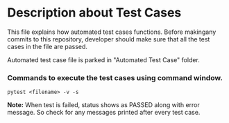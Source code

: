 # Description about Test Cases
This file explains how automated test cases functions. 
Before makingany commits to this repository, developer should make sure that all the test cases in the file are passed.

Automated test case file is parked in "Automated Test Case" folder.

### Commands to execute the test cases using command window.

```
pytest <filename> -v -s
```
__Note:__ When test is failed, status shows as PASSED along with error message. So check for any messages printed after every test case.
